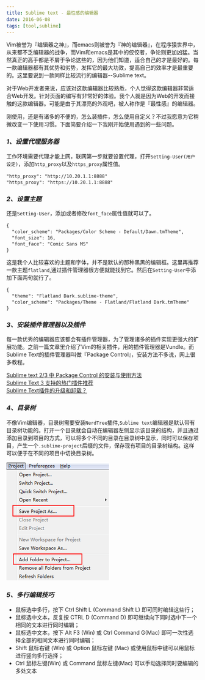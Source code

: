 ```yaml
---
title: Sublime text - 最性感的编辑器
date: 2016-06-08
tags: [tool,sublime]
---
```


Vim被誉为『编辑器之神』，而emacs则被誉为『神的编辑器』，在程序猿世界中，从来都不乏编辑器的战争，而Vim和emacs是其中的佼佼者，争论则更加凶猛。当然真正的高手都是不屑于争论这些的，因为他们知道，适合自己的才是最好的。每一款编辑器都有其优势和劣势，发挥它的最大功效，提高自己的效率才是最重要的。这里要说到一款同样比较流行的编辑器--Sublime text。

对于Web开发者来说，应该对这款编辑器比较熟悉，个人觉得这款编辑器非常适合Web开发。针对页面的编写有非常好的体验。我个人就是因为Web的开发而接触的这款编辑器。可能是由于其漂亮的外观吧，被人称作是『最性感』的编辑器。

刚使用，还是有诸多的不便的，怎么装插件，怎么使用自定义？不过我愿意为它稍微改变一下使用习惯。下面简要介绍一下我刚开始使用遇到的一些问题。

### _1、设置代理服务器_
工作环境需要代理才能上网，联网第一步就要设置代理，打开`Setting-User(用户设定)`，添加`http_proxy`以及`https_proxy`属性值。

    "http_proxy": "http://10.20.1.1:8888"
    "https_proxy": "https://10.20.1.1:8888"

### _2、设置主题_
还是`Setting-User`，添加或者修改`font_face`属性值就可以了。

    {
      "color_scheme": "Packages/Color Scheme - Default/Dawn.tmTheme",
      "font_size": 16,
      "font_face": "Comic Sans MS"
    }

这是我个人比较喜欢的主题和字体，并不是默认的那种黑黑的编辑框。这里再推荐一款主题`flatland`,通过插件管理器很方便就能找到它。然后在`Setting-User`中添加下面两句就行了。

    {  
      "theme": "Flatland Dark.sublime-theme",  
      "color_scheme": "Packages/Theme - Flatland/Flatland Dark.tmTheme"  
    } 

### _3、安装插件管理器以及插件_
每一款优秀的编辑器应该都会有插件管理器，为了管理诸多的插件实现更强大的扩展功能。之前一篇文章里介绍了Vim的相关插件，用的插件管理器是Vundle。而Sublime Text的插件管理器叫做『Package Control』，安装方法不多说，网上很多教程。

[Sublime text 2/3 中 Package Control 的安装与使用方法](http://www.imjeff.cn/blog/62/)  
[Sublime Text 3 支持的热门插件推荐 ](http://www.imjeff.cn/blog/146/)  
[Sublime Text插件的升级和卸载？](http://www.zhugexiaojue.com/note/updatedrop-208.html)  

### _4、目录树_
不像Vim编辑器，目录树需要安装`NerdTree`插件,`Sublime text`编辑器是默认带有目录树功能的。打开一个目录就会自动在编辑器左侧显示该目录的结构，并且通过添加目录到项目的方式，可以将多个不同的目录在目录树中显示，同时可以保存项目，产生一个`.sublime-project`后缀的文件，保存现有项目的目录树结构。这样可以便于在不同的项目中切换目录树。

![](/image/tools/sublime01.png)

### _5、多行编辑技巧_

- 鼠标选中多行，按下 Ctrl Shift L (Command Shift L) 即可同时编辑这些行；
- 鼠标选中文本，反复按 CTRL D (Command D) 即可继续向下同时选中下一个相同的文本进行同时编辑；
- 鼠标选中文本，按下 Alt F3 (Win) 或 Ctrl Command G(Mac) 即可一次性选择全部的相同文本进行同时编辑；
- Shift 鼠标右键 (Win) 或 Option 鼠标左键 (Mac) 或使用鼠标中键可以用鼠标进行竖向多行选择；
- Ctrl 鼠标左键(Win) 或 Command 鼠标左键(Mac) 可以手动选择同时要编辑的多处文本